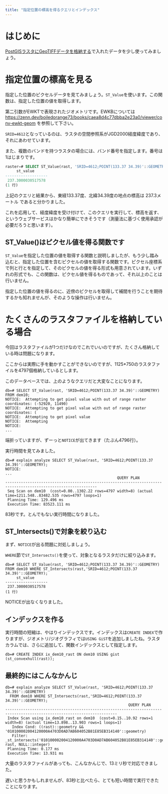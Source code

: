 ```yaml
---
title: "指定位置の標高を得るクエリとインデックス"
---
```

# はじめに

[PostGISラスタにGeoTIFFデータを格納する](raster2pgsql)で入れたデータを少し使ってみましょう。

# 指定位置の標高を見る

指定した位置のピクセルデータを見てみましょう。``ST_Value``を使います。この関数は、指定した位置の値を取得します。

第二引数がEWKTで表現されたジオメトリです。EWKBについては https://zenn.dev/boiledorange73/books/caea8d4c77dbba2e23a0/viewer/conv-ewkt-geom を参照して下さい。

``SRID=4612``となっているのは、ラスタの空間参照系がJGD2000経度緯度であり、それにあわせています。

また、複数のバンドを持つラスタの場合には、バンド番号を指定します。番号は1はじまりです。

```sql
raster=# SELECT ST_Value(rast, 'SRID=4612;POINT(133.37 34.39)'::GEOMETRY) FROM dem;
     st_value
-------------------
 237.3000030517578
(1 行)
```

上記のクエリと結果から、東経133.37度、北緯34.39度の地点の標高は 237.3メートル であると分かりました。

これを応用して、経度緯度を受け付けて、このクエリを実行して、標高を返す、というウェブサービスはかなり簡単にできそうです（測量法に基づく使用承認が必要だろうと思います）。

## ST_Value()はピクセル値を得る関数です

``ST_Value``を指定した位置の値を取得する関数と説明しましたが、もう少し踏み込むと、指定した位置を含むピクセルの値を取得する関数です。ピクセル座標系で列と行とを指定して、そのピクセルの値を得る形式も用意されています。いずれの形式でも、この関数は、ピクセル値を得るものであって、それ以上のことは行いません。

指定した位置の値を得るのに、近傍のピクセルを取得して補間を行うことを期待するかも知れませんが、そのような操作は行いません。

# たくさんのラスタファイルを格納している場合

今回はラスタファイルが1つだけなのでこれでいいのですが、たくさん格納している時は問題になります。

ここからは実際に手を動かすことができないのですが、1125*750のラスタファイルを4797個格納しているとします。

このデータベースでは、上のようなクエリだと大変なことになります。

```
db=# SELECT ST_Value(rast, 'SRID=4612;POINT(133.37 34.39)'::GEOMETRY) FROM dem10;
NOTICE:  Attempting to get pixel value with out of range raster coordinates: (-52920, 11490)
NOTICE:  Attempting to get pixel value with out of range raster coordinates: (
NOTICE:  Attempting to get pixel value
NOTICE:  Attempting
NOTICE:
...
```

端折っていますが、ずーっと``NOTICE``が出てきます（たぶん4796行）。

実行時間を見てみました。

```
db=# explain analyze SELECT ST_Value(rast, 'SRID=4612;POINT(133.37 34.39)'::GEOMETRY);
NOTICE:
...
                                                  QUERY PLAN                                                   
---------------------------------------------------------------------------------------------------------------
 Seq Scan on dem10  (cost=0.00..1302.22 rows=4797 width=8) (actual time=1211.548..83482.535 rows=4797 loops=1)
 Planning Time: 129.496 ms
 Execution Time: 83523.111 ms
```

83秒です。とんでもない実行時間になりました。

## ST_Intersects()で対象を絞り込む

まず、``NOTICE``が出る問題に対処しましょう。

``WHERE``節で``ST_Intersects()``を使って、対象となるラスタだけに絞り込みます。

```
db=# SELECT ST_Value(rast, 'SRID=4612;POINT(133.37 34.39)'::GEOMETRY) FROM dem10 WHERE ST_Intersects(rast,'SRID=4612;POINT(133.37 34.39)'::GEOMETRY);
     st_value      
-------------------
 237.3000030517578
(1 行)
```

NOTICEが出なくなりました。

## インデックスを作る

実行時間の短縮は、やはりインデックスです。インデックスは``CREATE INDEX``で作りますが、ジオメトリ/ジオグラフィでは``USING GiST``を追加しましたね。ラスタカラムでは、さらに追加して、関数インデックスとして指定します。

```
db=# CREATE INDEX ix_dem10_rast ON dem10 USING gist (st_convexhull(rast));
```

## 最終的にはこんなかんじ

```
db=# explain analyze SELECT ST_Value(rast, 'SRID=4612;POINT(133.37 34.39)'::GEOMETRY)
  FROM dem10 WHERE ST_Intersects(rast,'SRID=4612;POINT(133.37 34.39)'::GEOMETRY);
                                                       QUERY PLAN                                                       
------------------------------------------------------------------------------------------------------------------------
 Index Scan using ix_dem10_rast on dem10  (cost=0.15..10.92 rows=1 width=8) (actual time=13.898..13.903 rows=1 loops=1)
   Index Cond: ((rast)::geometry && '010100002004120000A4703D0AD7AB604052B81E85EB314140'::geometry)
   Filter: _st_intersects('010100002004120000A4703D0AD7AB604052B81E85EB314140'::geometry, rast, NULL::integer)
 Planning Time: 0.177 ms
 Execution Time: 13.931 ms
```

大量のラスタファイルがあっても、こんなかんじで、13ミリ秒で対応できました。

遅いと思うかもしれませんが、83秒と比べたら、とても短い時間で実行できたことになります。
